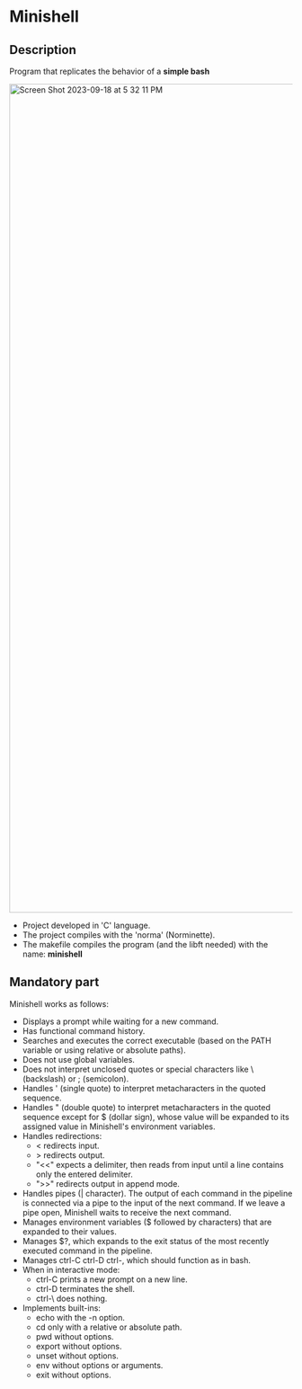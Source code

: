# Minishell

## Description 

Program that replicates the behavior of a **simple bash**

<img width="1475" alt="Screen Shot 2023-09-18 at 5 32 11 PM" src="https://github.com/hecikmc/minishell/assets/121127625/a0c98b26-a90c-4a4f-9520-44499b4b7d42">

* Project developed in 'C' language.
* The project compiles with the 'norma' (Norminette).
* The makefile compiles the program (and the libft needed) with the name: **minishell**

## Mandatory part

Minishell works as follows:
* Displays a prompt while waiting for a new command.
* Has functional command history.
* Searches and executes the correct executable (based on the PATH variable or using relative or absolute paths).
* Does not use global variables.
* Does not interpret unclosed quotes or special characters like \ (backslash) or ; (semicolon).
* Handles ' (single quote) to interpret metacharacters in the quoted sequence.
* Handles " (double quote) to interpret metacharacters in the quoted sequence except for $ (dollar sign), whose value will be expanded to its assigned value in Minishell's environment variables.
* Handles redirections:
    * < redirects input.
    * \> redirects output.
    * "<<" expects a delimiter, then reads from input until a line contains only the entered delimiter.
    * ">>" redirects output in append mode.
* Handles pipes (| character). The output of each command in the pipeline is connected via a pipe to the input of the next command. If we leave a pipe open, Minishell waits to receive the next command.
* Manages environment variables ($ followed by characters) that are expanded to their values.
* Manages $?, which expands to the exit status of the most recently executed command in the pipeline.
* Manages ctrl-C ctrl-D ctrl-, which should function as in bash.
* When in interactive mode:
    * ctrl-C prints a new prompt on a new line.
    * ctrl-D terminates the shell.
    * ctrl-\ does nothing.
* Implements built-ins:
    * echo with the -n option.
    * cd only with a relative or absolute path.
    * pwd without options.
    * export without options.
    * unset without options.
    * env without options or arguments.
    * exit without options.

